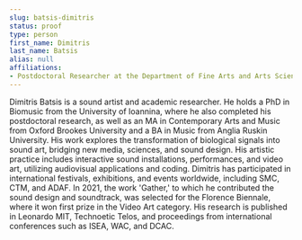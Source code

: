 ```yaml
---
slug: batsis-dimitris
status: proof
type: person
first_name: Dimitris
last_name: Batsis
alias: null
affiliations:
- Postdoctoral Researcher at the Department of Fine Arts and Arts Sciences, School of Fine Arts, University of Ioannina
---
```


Dimitris Batsis is a sound artist and academic researcher. He holds a PhD in Biomusic from the University of Ioannina, where he also completed his postdoctoral research, as well as an MA in Contemporary Arts and Music from Oxford Brookes University and a BA in Music from Anglia Ruskin University. His work explores the transformation of biological signals into sound art, bridging new media, sciences, and sound design. His artistic practice includes interactive sound installations, performances, and video art, utilizing audiovisual applications and coding. Dimitris has participated in international festivals, exhibitions, and events worldwide, including SMC, CTM, and ADAF. In 2021, the work 'Gather,' to which he contributed the sound design and soundtrack, was selected for the Florence Biennale, where it won first prize in the Video Art category. His research is published in Leonardo MIT, Technoetic Telos, and proceedings from international conferences such as ISEA, WAC, and DCAC.

